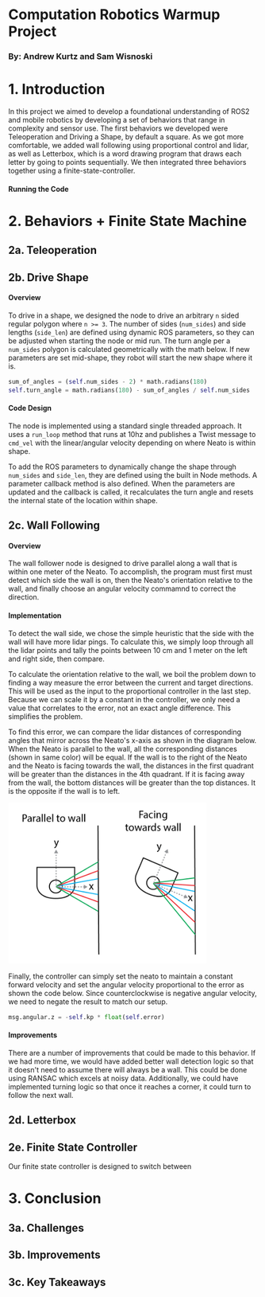 # Computation Robotics Warmup Project 
### By: Andrew Kurtz and Sam Wisnoski

# 1. Introduction

In this project we aimed to develop a foundational understanding of ROS2 and mobile robotics by developing a set of behaviors that range in complexity and sensor use. The first behaviors we developed were Teleoperation and Driving a Shape, by default a square. As we got more comfortable, we added wall following using proportional control and lidar, as well as Letterbox, which is a word drawing program that draws each letter by going to points sequentially. We then integrated three behaviors together using a finite-state-controller.

#### Running the Code



# 2. Behaviors + Finite State Machine 

## 2a. Teleoperation

## 2b. Drive Shape

#### Overview

To drive in a shape, we designed the node to drive an arbitrary `n` sided regular polygon where `n >= 3`. The number of sides (`num_sides`) and side lengths (`side_len`) are defined using dynamic ROS parameters, so they can be adjusted when starting the node or mid run. The turn angle per a `num_sides` polygon is calculated geometrically with the math below. If new parameters are set mid-shape, they robot will start the new shape where it is.

```Python
sum_of_angles = (self.num_sides - 2) * math.radians(180)
self.turn_angle = math.radians(180) - sum_of_angles / self.num_sides
```

#### Code Design

The node is implemented using a standard single threaded approach. It uses a `run_loop` method that runs at 10hz and publishes a Twist message to `cmd_vel` with the linear/angular velocity depending on where Neato is within shape. 

To add the ROS parameters to dynamically change the shape through `num_sides` and `side_len`, they are defined using the built in Node methods. A parameter callback method is also defined. When the parameters are updated and the callback is called, it recalculates the turn angle and resets the internal state of the location within shape.

## 2c. Wall Following

#### Overview

The wall follower node is designed to drive parallel along a wall that is within one meter of the Neato. To accomplish, the program must first must detect which side the wall is on, then the Neato's orientation relative to the wall, and finally choose an angular velocity commamnd to correct the direction. 

#### Implementation

To detect the wall side, we chose the simple heuristic that the side with the wall will have more lidar pings. To calculate this, we simply loop through all the lidar points and tally the points between 10 cm and 1 meter on the left and right side, then compare.

To calculate the orientation relative to the wall, we boil the problem down to finding a way measure the error between the current and target directions. This will be used as the input to the proportional controller in the last step. Because we can scale it by a constant in the controller, we only need a value that correlates to the error, not an exact angle difference. This simplifies the problem.

To find this error, we can compare the lidar distances of corresponding angles that mirror across the Neato's x-axis as shown in the diagram below. When the Neato is parallel to the wall, all the corresponding distances (shown in same color) will be equal. If the wall is to the right of the Neato and the Neato is facing towards the wall, the distances in the first quadrant will be greater than the distances in the 4th quadrant. If it is facing away from the wall, the bottom distances will be greater than the top distances. It is the opposite if the wall is to left. 

<img src="assets/wall_error.png" width="400"/>

Finally, the controller can simply set the neato to maintain a constant forward velocity and set the angular velocity proportional to the error as shown the code below. Since counterclockwise is negative angular velocity, we need to negate the result to match our setup.

```Python
msg.angular.z = -self.kp * float(self.error)
```

#### Improvements

There are a number of improvements that could be made to this behavior. If we had more time, we would have added better wall detection logic so that it doesn't need to assume there will always be a wall. This could be done using RANSAC which excels at noisy data. Additionally, we could have implemented turning logic so that once it reaches a corner, it could turn to follow the next wall.

## 2d. Letterbox 

## 2e. Finite State Controller

Our finite state controller is designed to switch between 

# 3. Conclusion

## 3a. Challenges

## 3b. Improvements 

## 3c. Key Takeaways 


